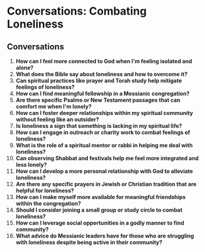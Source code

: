 # Conversations: Combating Loneliness

## Conversations

1. **How can I feel more connected to God when I'm feeling isolated and alone?**
2. **What does the Bible say about loneliness and how to overcome it?**
3. **Can spiritual practices like prayer and Torah study help mitigate feelings of loneliness?**
4. **How can I find meaningful fellowship in a Messianic congregation?**
5. **Are there specific Psalms or New Testament passages that can comfort me when I'm lonely?**
6. **How can I foster deeper relationships within my spiritual community without feeling like an outsider?**
7. **Is loneliness a sign that something is lacking in my spiritual life?**
8. **How can I engage in outreach or charity work to combat feelings of loneliness?**
9. **What is the role of a spiritual mentor or rabbi in helping me deal with loneliness?**
10. **Can observing Shabbat and festivals help me feel more integrated and less lonely?**
11. **How can I develop a more personal relationship with God to alleviate loneliness?**
12. **Are there any specific prayers in Jewish or Christian tradition that are helpful for loneliness?**
13. **How can I make myself more available for meaningful friendships within the congregation?**
14. **Should I consider joining a small group or study circle to combat loneliness?**
15. **How can I leverage social opportunities in a godly manner to find community?**
16. **What advice do Messianic leaders have for those who are struggling with loneliness despite being active in their community?**

